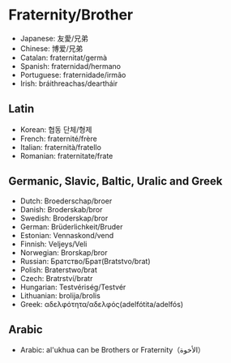 # Fraternity/Brother

- Japanese: 友愛/兄弟
- Chinese: 博爱/兄弟
- Catalan: fraternitat/germà
- Spanish: fraternidad/hermano
- Portuguese: fraternidade/irmão
- Irish: bráithreachas/deartháir

## Latin

- Korean: 협동 단체/형제
- French: fraternité/frère
- Italian: fraternità/fratello
- Romanian: fraternitate/frate

## Germanic, Slavic, Baltic, Uralic and Greek

- Dutch: Broederschap/broer
- Danish: Broderskab/bror
- Swedish: Broderskap/bror
- German: Brüderlichkeit/Bruder
- Estonian: Vennaskond/vend
- Finnish: Veljeys/Veli
- Norwegian: Brorskap/bror
- Russian: Братство/Брат(Bratstvo/brat)
- Polish: Braterstwo/brat
- Czech:  Bratrství/bratr
- Hungarian: Testvériség/Testvér
- Lithuanian: brolija/brolis
- Greek: αδελφότητα/αδελφός(adelfótita/adelfós)

## Arabic

- Arabic: al'ukhua can be Brothers or Fraternity（الأخوة）
